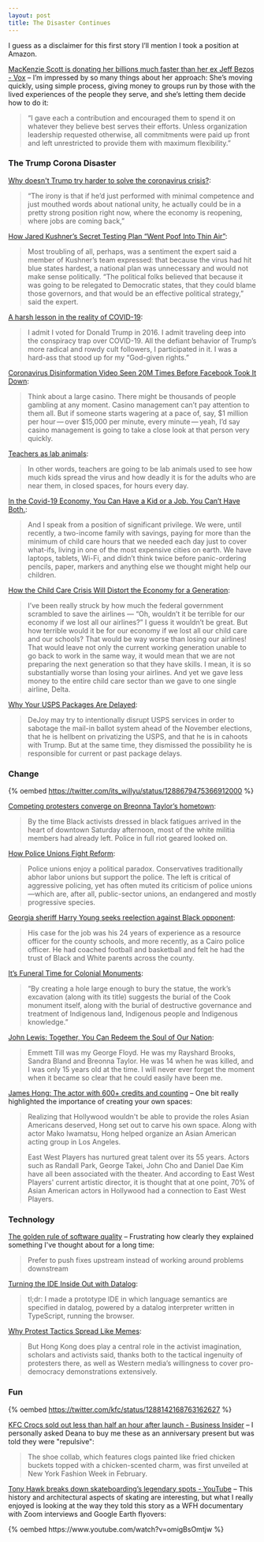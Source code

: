 ```yaml
---
layout: post
title: The Disaster Continues
---
```

I guess as a disclaimer for this first story I’ll mention I took a
position at Amazon.

[MacKenzie Scott is donating her billions much faster than her ex Jeff Bezos - Vox](https://www.vox.com/future-perfect/21348052/mackenzie-bezos-scott-donating-billions-ex-jeff-bezos-amazon)
– I’m impressed by so many things about her approach: She’s moving
quickly, using simple process, giving money to groups run by those with
the lived experiences of the people they serve, and she’s letting them
decide how to do it:
> “I gave each a contribution and encouraged them to spend it on
whatever they believe best serves their efforts. Unless organization
leadership requested otherwise, all commitments were paid up front and
left unrestricted to provide them with maximum flexibility.”

### The Trump Corona Disaster

[Why doesn't Trump try harder to solve the coronavirus crisis?](https://www.washingtonpost.com/politics/trump-not-solve-coronavirus-crisis/2020/07/26/7fca9a92-cdb0-11ea-91f1-28aca4d833a0_story.html):
> “The irony is that if he’d just performed with minimal competence and
> just mouthed words about national unity, he actually could be in a
> pretty strong position right now, where the economy is reopening, where
> jobs are coming back,”

[How Jared Kushner’s Secret Testing Plan “Went Poof Into Thin Air”](https://www.vanityfair.com/news/2020/07/how-jared-kushners-secret-testing-plan-went-poof-into-thin-air):
> Most troubling of all, perhaps, was a sentiment the expert said a member
> of Kushner’s team expressed: that because the virus had hit blue states
> hardest, a national plan was unnecessary and would not make sense
> politically. “The political folks believed that because it was going to
> be relegated to Democratic states, that they could blame those
> governors, and that would be an effective political strategy,” said the
> expert.

[A harsh lesson in the reality of COVID-19](https://dallasvoice.com/a-harsh-lesson-in-the-reality-of-covid-19/):
> I admit I voted for Donald Trump in 2016. I admit traveling deep
> into the conspiracy trap over COVID-19. All the defiant behavior of
> Trump’s more radical and rowdy cult followers, I participated in it.
> I was a hard-ass that stood up for my “God-given rights.”

[Coronavirus Disinformation Video Seen 20M Times Before Facebook Took It Down](https://daringfireball.net/linked/2020/07/29/facebook-disinformation-video):
> Think about a large casino. There might be thousands of people gambling
> at any moment. Casino management can’t pay attention to them all. But if
> someone starts wagering at a pace of, say, $1 million per hour — over
> $15,000 per minute, every minute — yeah, I’d say casino management is
> going to take a close look at that person very quickly.

[Teachers as lab animals](https://digbysblog.net/2020/08/teachers-as-lab-animals/):
> In other words, teachers are going to be lab animals used to see how
> much kids spread the virus and how deadly it is for the adults who are
> near them, in closed spaces, for hours every day.

[In the Covid-19 Economy, You Can Have a Kid or a Job. You Can’t Have Both.](https://www.nytimes.com/2020/07/02/business/covid-economy-parents-kids-career-homeschooling.html):
> And I speak from a position of significant privilege. We were, until
> recently, a two-income family with savings, paying for more than the
> minimum of child care hours that we needed each day just to cover
> what-ifs, living in one of the most expensive cities on earth. We
> have laptops, tablets, Wi-Fi, and didn’t think twice before
> panic-ordering pencils, paper, markers and anything else we thought
> might help our children.

[How the Child Care Crisis Will Distort the Economy for a Generation](https://www.politico.com/news/magazine/2020/07/23/child-care-crisis-pandemic-economy-impact-women-380412):
> I’ve been really struck by how much the federal government scrambled
> to save the airlines — “Oh, wouldn’t it be terrible for our economy if
> we lost all our airlines?” I guess it wouldn’t be great. But how
> terrible would it be for our economy if we lost all our child care and
> our schools? That would be way worse than losing our airlines! That
> would leave not only the current working generation unable to go back
> to work in the same way, it would mean that we are not preparing the
> next generation so that they have skills. I mean, it is so
> substantially worse than losing your airlines. And yet we gave less
> money to the entire child care sector than we gave to one single
> airline, Delta.

[Why Your USPS Packages Are Delayed](https://www.vice.com/en_us/article/3az7qb/why-your-usps-packages-are-delayed):
> DeJoy may try to intentionally disrupt USPS services in order to
> sabotage the mail-in ballot system ahead of the November elections,
> that he is hellbent on privatizing the USPS, and that he is in cahoots
> with Trump. But at the same time, they dismissed the possibility he is
> responsible for current or past package delays.


### Change
{% oembed https://twitter.com/its_willyu/status/1288679475366912000 %}

[Competing protesters converge on Breonna Taylor’s hometown](https://www.pbs.org/newshour/nation/competing-protesters-converge-on-breonna-taylors-hometown):
> By the time Black activists dressed in black fatigues arrived in the
> heart of downtown Saturday afternoon, most of the white militia
> members had already left. Police in full riot geared looked on.

[How Police Unions Fight Reform](https://www.newyorker.com/magazine/2020/08/03/how-police-unions-fight-reform):
> Police unions enjoy a political paradox. Conservatives traditionally
> abhor labor unions but support the police. The left is critical of
> aggressive policing, yet has often muted its criticism of police
> unions—which are, after all, public-sector unions, an endangered and
> mostly progressive species.

[Georgia sheriff Harry Young seeks reelection against Black opponent](https://www.washingtonpost.com/nation/2020/08/02/georgia-sheriff-harry-young-reelection/):
> His case for the job was his 24 years of experience as a resource
> officer for the county schools, and more recently, as a Cairo police
> officer. He had coached football and basketball and felt he had the
> trust of Black and White parents across the county.

[It’s Funeral Time for Colonial Monuments](https://www.vulture.com/2020/06/nicholas-galanin-shadow-on-the-land.html):
> “By creating a hole large enough to bury the statue, the work’s
> excavation (along with its title) suggests the burial of the Cook
> monument itself, along with the burial of destructive governance and
> treatment of Indigenous land, Indigenous people and Indigenous
> knowledge.”

[John Lewis: Together, You Can Redeem the Soul of Our Nation](https://www.nytimes.com/2020/07/30/opinion/john-lewis-civil-rights-america.html):
> Emmett Till was my George Floyd. He was my Rayshard Brooks, Sandra
> Bland and Breonna Taylor. He was 14 when he was killed, and I was only
> 15 years old at the time. I will never ever forget the moment when it
> became so clear that he could easily have been me.

[James Hong: The actor with 600+ credits and counting](https://www.cnn.com/2020/08/02/entertainment/james-hong-actor-movie-credits-trnd/index.html)
– One bit really highlighted the importance of creating your own spaces:
> Realizing that Hollywood wouldn't be able to provide the roles Asian
> Americans deserved, Hong set out to carve his own space. Along with
> actor Mako Iwamatsu, Hong helped organize an Asian American acting
> group in Los Angeles.
>
> East West Players has nurtured great talent over its 55 years. Actors
> such as Randall Park, George Takei, John Cho and Daniel Dae Kim have
> all been associated with the theater. And according to East West
> Players' current artistic director, it is thought that at one point,
> 70% of Asian American actors in Hollywood had a connection to East
> West Players.

### Technology

[The golden rule of software quality](http://www.haskellforall.com/2020/07/the-golden-rule-of-software-quality.html)
– Frustrating how clearly they explained something I've thought about
for a long time:
> Prefer to push fixes upstream instead of working around problems
> downstream

[Turning the IDE Inside Out with Datalog](https://petevilter.me/post/datalog-typechecking/):
> tl;dr: I made a prototype IDE in which language semantics are specified
> in datalog, powered by a datalog interpreter written in TypeScript,
> running the browser.

[Why Protest Tactics Spread Like Memes](https://www.nytimes.com/2020/07/31/style/viral-protest-videos.html):
> But Hong Kong does play a central role in the activist imagination,
> scholars and activists said, thanks both to the tactical ingenuity of
> protesters there, as well as Western media’s willingness to cover
> pro-democracy demonstrations extensively.

### Fun

{% oembed https://twitter.com/kfc/status/1288142168763162627 %}

[KFC Crocs sold out less than half an hour after launch - Business Insider](https://www.businessinsider.com/kfc-crocs-sold-out-less-than-half-an-hour-after-launch-2020-7)
– I personally asked Deana to buy me these as an anniversary present but
 was told they were "repulsive":
> The shoe collab, which features clogs painted like fried chicken
> buckets topped with a chicken-scented charm, was  first unveiled at
> New York Fashion Week in February.

[Tony Hawk breaks down skateboarding’s legendary spots - YouTube](https://www.youtube.com/watch?v=omigBsOmtjw)
– This history and architectural aspects of skating are interesting,
but what I really enjoyed is looking at the way they told this story
as a WFH documentary with Zoom interviews and Google Earth flyovers:
<div class="flex-video widescreen">
  {% oembed https://www.youtube.com/watch?v=omigBsOmtjw %}
</div>
